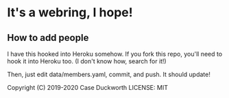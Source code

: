# It's a webring, I hope!

## How to add people

I have this hooked into Heroku somehow.
If you fork this repo, you'll need to hook it into Heroku too.
(I don't know how, search for it!)

Then, just edit data/members.yaml, commit, and push.
It should update!

Copyright (C) 2019-2020 Case Duckworth
LICENSE: MIT
